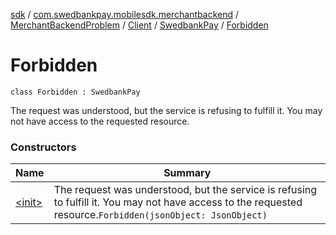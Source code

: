 [sdk](../../../../../index.md) / [com.swedbankpay.mobilesdk.merchantbackend](../../../../index.md) / [MerchantBackendProblem](../../../index.md) / [Client](../../index.md) / [SwedbankPay](../index.md) / [Forbidden](./index.md)

# Forbidden

`class Forbidden : SwedbankPay`

The request was understood, but the service is refusing to fulfill it. You may not have access to the requested resource.

### Constructors

| Name | Summary |
|---|---|
| [&lt;init&gt;](-init-.md) | The request was understood, but the service is refusing to fulfill it. You may not have access to the requested resource.`Forbidden(jsonObject: JsonObject)` |
